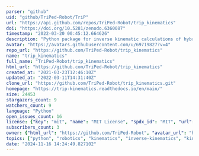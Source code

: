 ```yaml
---
parser: "github"
uid: "github/TriPed-Robot/TriP"
url: "https://api.github.com/repos/TriPed-Robot/trip_kinematics"
doi: "https://doi.org/10.5281/zenodo.6360087"
timestamp: "2022-03-20 00:45:12.664626"
description: "Python package for inverse kinematic calculations of hybrid serial parallel robots"
avatar: "https://avatars.githubusercontent.com/u/69719827?v=4"
repo_url: "https://github.com/TriPed-Robot/trip_kinematics"
name: "trip_kinematics"
full_name: "TriPed-Robot/trip_kinematics"
html_url: "https://github.com/TriPed-Robot/trip_kinematics"
created_at: "2021-03-23T12:46:10Z"
updated_at: "2022-03-11T14:31:40Z"
clone_url: "https://github.com/TriPed-Robot/trip_kinematics.git"
homepage: "https://trip-kinematics.readthedocs.io/en/main/"
size: 24453
stargazers_count: 9
watchers_count: 9
language: "Python"
open_issues_count: 16
license: {"key": "mit", "name": "MIT License", "spdx_id": "MIT", "url": "https://api.github.com/licenses/mit", "node_id": "MDc6TGljZW5zZTEz"}
subscribers_count: 3
owner: {"html_url": "https://github.com/TriPed-Robot", "avatar_url": "https://avatars.githubusercontent.com/u/69719827?v=4", "login": "TriPed-Robot", "type": "Organization"}
topics: ["python", "robotics", "kinematics", "inverse-kinematics", "kinematic-modeling", "hybrid-chain", "closed-chain", "manipulator", "trajectory-planning", "parallel-robot", "serial-robotics"]
date: "2024-11-16 14:24:49.827102"
---
```

